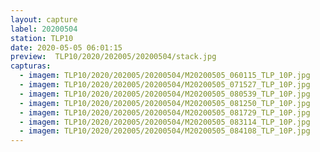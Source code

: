 ```yaml
---
layout: capture
label: 20200504
station: TLP10
date: 2020-05-05 06:01:15
preview:  TLP10/2020/202005/20200504/stack.jpg
capturas:
  - imagem: TLP10/2020/202005/20200504/M20200505_060115_TLP_10P.jpg
  - imagem: TLP10/2020/202005/20200504/M20200505_071527_TLP_10P.jpg
  - imagem: TLP10/2020/202005/20200504/M20200505_080539_TLP_10P.jpg
  - imagem: TLP10/2020/202005/20200504/M20200505_081250_TLP_10P.jpg
  - imagem: TLP10/2020/202005/20200504/M20200505_081729_TLP_10P.jpg
  - imagem: TLP10/2020/202005/20200504/M20200505_083114_TLP_10P.jpg
  - imagem: TLP10/2020/202005/20200504/M20200505_084108_TLP_10P.jpg
---
```

